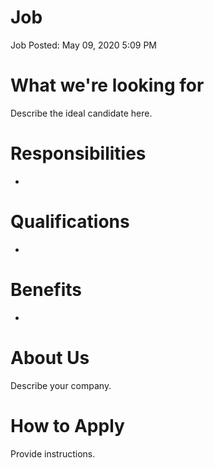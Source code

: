 # Job

Job Posted: May 09, 2020 5:09 PM

# What we're looking for

Describe the ideal candidate here.

# Responsibilities

- 

# Qualifications

- 

# Benefits

- 

# About Us

Describe your company.

# How to Apply

Provide instructions.